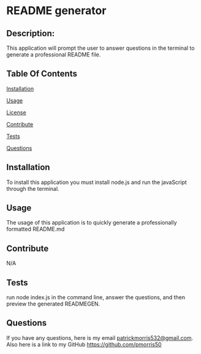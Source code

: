 
   
  # README generator
  ## Description:  
  This application will prompt the user to answer questions in the terminal to generate a professional README file.
  ## Table Of Contents 
  [Installation](#Installation) 

  [Usage](#installation) 

  [License](#License) 

  [Contribute](#Contribute) 

  [Tests](#Tests) 

  [Questions](#Questions) 

  ## Installation
  To install this application you must install node.js and run the javaScript through the terminal.
  ## Usage
  The usage of this application is to quickly generate a professionally formatted README.md
  
  
  ## Contribute
  N/A
  ## Tests 
  run node index.js in the command line, answer the questions, and then preview the generated READMEGEN.
  ## Questions 
  If you have any questions, here is my email patrickmorris532@gmail.com. Also here is a link to my GitHub https://github.com/pmorris50